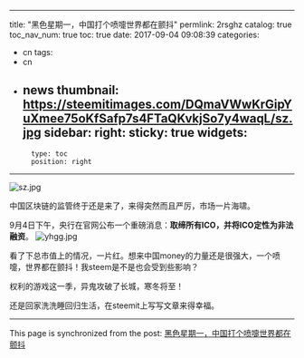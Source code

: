
---
title: "黑色星期一，中国打个喷嚏世界都在颤抖"
permlink: 2rsghz
catalog: true
toc_nav_num: true
toc: true
date: 2017-09-04 09:08:39
categories:
- cn
tags:
- cn
- news
thumbnail: https://steemitimages.com/DQmaVWwKrGipYuXmee75oKfSafp7s4FTaQKvkjSo7y4waqL/sz.jpg
sidebar:
    right:
        sticky: true
widgets:
    -
        type: toc
        position: right
---


![sz.jpg](https://steemitimages.com/DQmaVWwKrGipYuXmee75oKfSafp7s4FTaQKvkjSo7y4waqL/sz.jpg)

中国区块链的监管终于还是来了，来得突然而且严厉，市场一片海啸。

9月4日下午，央行在官网公布一个重磅消息：**取缔所有ICO，并将ICO定性为非法融资**。
![yhgg.jpg](https://steemitimages.com/DQmY8Tnavg8r6hbZnMLKH5HvAUiuf6uhS4dZrdvfvJmKhHL/yhgg.jpg)

看了下总市值上的情况，一片红。想来中国money的力量还是很强大，一个喷嚏，世界都在颤抖！我steem是不是也会受到些影响？

权利的游戏这一季，异鬼攻破了长城，寒冬将至！

还是回家洗洗睡回归生活，在steemit上写写文章来得幸福。

- - -

This page is synchronized from the post: [黑色星期一，中国打个喷嚏世界都在颤抖](https://steemit.com/@yellowbird/2rsghz)
